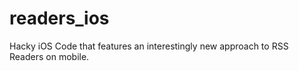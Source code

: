 readers_ios
===========

Hacky iOS Code that features an interestingly new approach to RSS Readers on mobile.